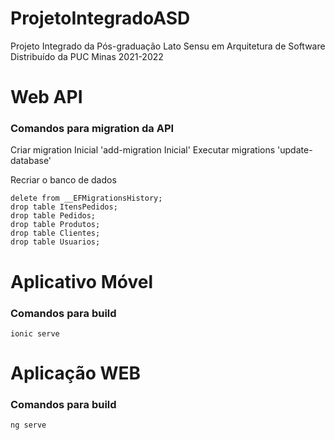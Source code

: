 # ProjetoIntegradoASD
Projeto Integrado da Pós-graduação Lato Sensu em Arquitetura de Software Distribuído da PUC Minas 2021-2022

# Web API
### Comandos para migration da API
Criar migration Inicial 'add-migration Inicial'
Executar migrations 'update-database'

Recriar o banco de dados 
```
delete from __EFMigrationsHistory;
drop table ItensPedidos;
drop table Pedidos;
drop table Produtos;
drop table Clientes;
drop table Usuarios;
```

# Aplicativo Móvel
### Comandos para build
```
ionic serve
```

# Aplicação WEB 
### Comandos para build
```
ng serve
```